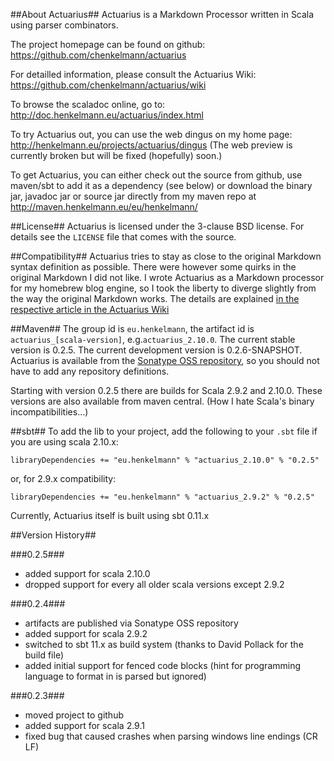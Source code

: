 ##About Actuarius##
Actuarius is a Markdown Processor written in Scala using parser combinators. 

The project homepage can be found on github: https://github.com/chenkelmann/actuarius

For detailled information, please consult the Actuarius Wiki: https://github.com/chenkelmann/actuarius/wiki 

To browse the scaladoc online, go to: http://doc.henkelmann.eu/actuarius/index.html

To try Actuarius out, you can use the web dingus on my home page: http://henkelmann.eu/projects/actuarius/dingus 
(The web preview is currently broken but will be fixed (hopefully) soon.)

To get Actuarius, you can either check out the source from github, use maven/sbt to add it as a dependency (see below) or download the binary jar, javadoc jar or source jar directly from my maven repo at http://maven.henkelmann.eu/eu/henkelmann/

##License##
Actuarius is licensed under the 3-clause BSD license. For details see the `LICENSE` file that comes with the source.

##Compatibility##
Actuarius tries to stay as close to the original Markdown syntax definition as possible. There were however some quirks in the original Markdown I did not like. I wrote Actuarius as a Markdown processor for my homebrew blog engine, so I took the liberty to diverge slightly from the way the original Markdown works. The details are explained [in the respective article in the Actuarius Wiki](https://github.com/chenkelmann/actuarius/wiki/Differences-Between-Actuarius-And-Standard-Markdown)

##Maven##
The group id is `eu.henkelmann`, the artifact id is `actuarius_[scala-version]`, e.g.`actuarius_2.10.0`. The current stable version is 0.2.5. The current development version is 0.2.6-SNAPSHOT.
Actuarius is available from the [Sonatype OSS repository](https://oss.sonatype.org), so you should not have to add any repository definitions.

Starting with version 0.2.5 there are builds for Scala 2.9.2 and 2.10.0. These versions are also available from maven central.
(How I hate Scala's binary incompatibilities…)

##sbt##
To add the lib to your project, add the following to your `.sbt` file if you are using scala 2.10.x:

    libraryDependencies += "eu.henkelmann" % "actuarius_2.10.0" % "0.2.5"

or, for 2.9.x compatibility:

    libraryDependencies += "eu.henkelmann" % "actuarius_2.9.2" % "0.2.5"
    
    
Currently, Actuarius itself is built using sbt 0.11.x

##Version History##

###0.2.5###
* added support for scala 2.10.0
* dropped support for every all older scala versions except 2.9.2

###0.2.4###
* artifacts are published via Sonatype OSS repository
* added support for scala 2.9.2
* switched to sbt 11.x as build system (thanks to David Pollack for the build file)
* added initial support for fenced code blocks (hint for programming language to format in is parsed but ignored)

###0.2.3###

* moved project to github
* added support for scala 2.9.1
* fixed bug that caused crashes when parsing windows line endings (CR LF)


